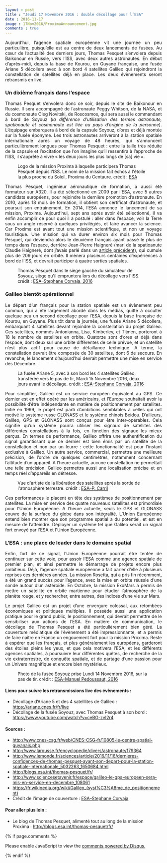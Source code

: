 ```yaml
---
layout : post
title : "Jeudi 17 Novembre 2016 : double décollage pour l’ESA"
date : 2016-11-17
image : 17Nov2016/ProximaAnnouncement.jpg
comments : true
---
```


<p class="intro" style="text-align: justify;"><span class="dropcap">A</span>ujourd’hui, l’agence spatiale européenne vit une journée un peu particulière, puisqu’elle est au centre de deux lancements de fusées. Au cœur de l’actualité des derniers jours, Thomas Pesquet s’envolera depuis Baikonour en Russie, vers l’ISS, avec deux autres astronautes. En début d’après-midi, depuis la base de Kourou, en Guyane française, une fusée Ariane 5 décollera avec à son bord 4 satellites Galileo qui rejoindront la constellation de satellites déjà en place. Les deux évènements seront retransmis en live.</p>

### Un dixième français dans l’espace

<p style="text-align: justify;">Thomas Pesquet s’envolera donc ce soir, depuis le site de Baïkonour en Russie. Il sera accompagné de l’astronaute Peggy Whitson, de la NASA, et du cosmonaute Oleg Novitski, de Roscosmos, qui sera aussi le commandant à bord de Soyouz (<em>la différence d'utilisation des termes astronaute, spationaute et cosmonaute est liée au pays d’origine de la personne</em>). L’équipage embarquera à bord de la capsule Soyouz, d’ores et déjà montée sur la fusée éponyme. Les trois astronautes arriveront à la station spatiale internationale après un voyage de 48 heures, qui s’annoncent particulièrement longues pour Thomas Pesquet : entre la taille très réduite de la capsule et l’excitation que l’on imagine qu’il ressentira à l’approche de l’ISS, il s’apprête à vivre « les deux jours les plus longs de [sa] vie ».</p>

<figure>
	<img src="{{ '/assets/img/17Nov2016/ProximaLogo.jpg' | prepend: site.baseurl }}" alt=""> 
	<figcaption>Logo de la mission Proxima à laquelle participera Thomas Pesquet depuis l'ISS. Le nom de la mission fait échos à l'étoile la plus proche du Soleil, Proxima du Centaure. crédit : <a href="http://www.esa.int/spaceinimages/Images/2015/11/Proxima_mission_logo">ESA</a></figcaption>
</figure>

<p style="text-align: justify;">Thomas Pesquet, ingénieur aéronautique de formation, a aussi été formateur sur A320. Il a été sélectionné en 2009 par l’ESA, avec 5 autres candidats européens, pour rejoindre la dernière promotion d’astronaute. En 2010, après 18 mois de formation, il obtient son certificat d’astronaute, et poursuit son entraînement. En 2014, l’ESA annonce le lancement de sa mission, Proxima. Aujourd’hui, sept ans après avoir été sélectionné, il va enfin accomplir ce pour quoi il a postulé : aller dans l’espace, voir la Terre sous un angle réservé à quelques privilégiés, et faire avancer la science. Car Proxima est avant tout une mission scientifique, et non un voyage touristique. Une mission qui va durer environ six mois pour Thomas Pesquet, qui deviendra alors le deuxième français ayant passé le plus de temps dans l’espace, derrière Jean-Pierre Haigneré (mari de la spatioanute Claudie Haigneré, dont j’avais parlé dans un <a href="http://www.charlesgabouleaud.fr/blog/village-lunaire-utopie-ou-realite/">article précédent</a>), qui cumule plus de 209 jours en orbite. Il mènera plusieurs centaines d’expériences à bord de l’ISS, et devrait participer à quatre sorties spatiales.</p>

<figure>
	<img src="{{ '/assets/img/17Nov2016/ThomasPesquetTraining.jpg' | prepend: site.baseurl }}" alt=""> 
	<figcaption>Thomas Pesquet dans le siège gauche du simulateur de Soyouz, siège qu'il empruntera lors du décollage vers l'ISS. crédit : <a href="http://www.esa.int/spaceinimages/Images/2016/10/Thomas_Pesquet_during_training_at_GCTC2">ESA–Stephane Corvaja, 2016</a></figcaption>
</figure>

### Galileo bientôt opérationnel

<p style="text-align: justify;">Le départ d’un français pour la station spatiale est un évènement peu commun, qui a été largement abordé dans les médias, quitte à occulter quelque peu un second décollage pour l’ESA, depuis la base française de Kourou, en Guyane. Plus tôt dans la journée, une fusée Ariane 5 décollera, embarquant 4 satellites devant rejoindre la constellation du projet Galileo. Ces satellites, nommés Antonianna, Lisa, Kimberley, et Tijmen, porteront à 18 le nombre de satellites en orbite. Quatorze sont d’ores et déjà dans l’espace, dont deux sur une orbite différentes de celle prévue, et un satellite n’est plus actif pour cause de défaillance technique. A terme, la constellation devrait être composée de 30 satellites, dont 6 de secours. En revanche, le lancement d’aujourd’hui devrait permettre une mise en service dès Décembre.</p>

<figure>
	<img src="{{ '/assets/img/17Nov2016/Ariane5.jpg' | prepend: site.baseurl }}" alt=""> 
	<figcaption>La fusée Ariane 5, avec à son bord les 4 satellites Galileo, transférée vers le pas de tir, Mardi 15 Novembre 2016, deux jours avant le décollage. crédit : <a href="http://www.esa.int/spaceinimages/Images/2016/11/Transfer_of_Ariane_5_flight_VA233_from_the_BAF_to_the_launch_pad22">ESA–Stephane Corvaja, 2016</a></figcaption>
</figure>

<p style="text-align: justify;">Pour simplifier, Galileo est un service européen équivalent au GPS. Ce dernier est en effet opéré par les américains, et l’Europe souhaitait avoir la possibilité d’être indépendante en matière de positionnement par satellites. Initié en 1999, le projet est parti d’ambitions semblables à celles qui ont motivé le système russe GLONASS et le système chinois Beidou. D’ailleurs, Galileo, GPS et GLONASS sont conçus pour être inter-opérables. Cela signifie qu’un système pourra utiliser les signaux de satellites des différentes constellations à la fois, en fonction des signaux les mieux perçus. En termes de performance, Galileo offrira une authentification du signal garantissant que ce dernier est bien émis par un satellite de la constellation et non par un leurre : cette fonctionnalité est pour l’instant exclusive à Galileo. Un autre service, commercial, permettra une meilleure précision, de l’ordre de quelques centimètres, notamment concernant l’altitude d’un appareil. A l’heure actuelle, aucune constellation ne permettait une telle précision. Galileo permettra aussi une localisation précise et en temps réel d’appareils en détresse.</p>

<figure>
	<img src="{{ '/assets/img/17Nov2016/GalileoDeployment.jpg' | prepend: site.baseurl }}" alt=""> 
	<figcaption>Vue d'artiste de la libération des satellites après la sortie de l'atmosphère terrestre. crédit : <a href="http://www.esa.int/spaceinimages/Images/2016/11/Quad_satellites_see_space">ESA–P. Carril</a></figcaption>
</figure>

<p style="text-align: justify;">Ces performances le placent en tête des systèmes de positionnement par satellites. La mise en service des quatre nouveaux satellites est primordiale pour l’Union Européenne. A l’heure actuelle, seuls le GPS et GLONASS couvre de la surface du globe dans son intégralité. L’Union Européenne entend bien montrer que son programme spatial a du potentiel, et est en mesure de l’atteindre. Déployer un système tel que Galileo serait un signal fort envoyé par l'ESA et l'Union Européenne.</p>

### L’ESA : une place de leader dans le domaine spatial

<p style="text-align: justify;">Enfin, fort de ce signal, l’Union Européenne pourrait être tentée de continuer sur cette voie, pour assoir l’ESA comme une agence spatiale de premier plan, et ainsi permettre le démarrage de projets encore plus ambitieux. Déjà, l’agence spatiale européenne a fait parler d’elle à plusieurs reprises ces dernières années. La mission Rosetta, qui a pris fin récemment, a été un grand succès pour l’agence, avec la mise en orbite réussie d’une sonde autour d’un astéroïde. En Octobre, la mission ExoMars a permis de mettre un satellite en orbite martienne pour étudier l’atmosphère de la planète rouge, et y rechercher, entre autres, des indices d’une vie sur Mars.</p>

<p style="text-align: justify;">Le projet Galileo est un projet d’une envergure colossal, aux retombées économiques et politiques multiples. Il possède aussi une application pratique pour le grand public, le positionnement, qui devrait permettre de le sensibiliser aux actions de l’ESA. En matière de communication, le décollage de Thomas Pesquet a été particulièrement bien géré. La couverture médiatique de l’évènement a été impressionnante, et a permis de faire naître en France un engouement fort pour la mission Proxima. Reste à espérer que les français, et plus généralement les européens, garderont des étoiles pleins les yeux, et que cela motivera l’ESA, et les différents agences spatiales, à poursuivre leur différentes quêtes, de recherche de la vie extraterrestre, de conquête spatiale, et de partage d’une passion pour un Univers magnifique et encore bien mystérieux.</p>

<figure>
	<img src="{{ '/assets/img/17Nov2016/SoyouzRocket.jpg' | prepend: site.baseurl }}" alt=""> 
	<figcaption>Photo de la fusée Soyouz prise Lundi 14 Novembre 2016, sur la pas de tir. crédit : <a href="http://www.esa.int/spaceinimages/Images/2016/11/Ready_for_launch">ESA–Manuel Pedoussaut, 2016</a></figcaption>
</figure>

#### Liens pour suivre les retransmissions live des évènements : 
* Décollage d’Ariane 5 et des 4 satelllites de Galileo : <a href ="https://ariane.cnes.fr/fr/live">https://ariane.cnes.fr/fr/live</a>
* Décollage de la fusée Soyouz, avec Thomas Pesquet à son bord : <a href="https://www.youtube.com/watch?v=ceBG-zvI2r4">https://www.youtube.com/watch?v=ceBG-zvI2r4</a>

#### Sources :
* <a href="http://www.cnes-csg.fr/web/CNES-CSG-fr/10805-le-centre-spatial-guyanais.php">http://www.cnes-csg.fr/web/CNES-CSG-fr/10805-le-centre-spatial-guyanais.php</a>
* <a href="http://www.larousse.fr/encyclopedie/divers/astronaute/179364">http://www.larousse.fr/encyclopedie/divers/astronaute/179364</a>
* <a href="http://www.lemonde.fr/sciences/article/2016/11/16/dernieres-confidences-de-thomas-pesquet-avant-son-depart-pour-la-station-spatiale-internationale_5032263_1650684.html">http://www.lemonde.fr/sciences/article/2016/11/16/dernieres-confidences-de-thomas-pesquet-avant-son-depart-pour-la-station-spatiale-internationale_5032263_1650684.html</a>
* <a href="http://blogs.esa.int/thomas-pesquet/fr/">http://blogs.esa.int/thomas-pesquet/fr/</a>
* <a href="http://www.sciencesetavenir.fr/espace/galileo-le-gps-europeen-sera-mis-en-service-en-decembre_108061">http://www.sciencesetavenir.fr/espace/galileo-le-gps-europeen-sera-mis-en-service-en-decembre_108061</a>
* <a href="https://fr.wikipedia.org/wiki/Galileo_(syst%C3%A8me_de_positionnement)">https://fr.wikipedia.org/wiki/Galileo_(syst%C3%A8me_de_positionnement)</a>
* Crédit de l'image de couverture : <a href=" http://www.esa.int/spaceinimages/Images/2015/11/Proxima_announcement3">ESA–Stephane Corvaja</a>

#### Pour aller plus loin : 
* Le blog de Thomas Pesquet, alimenté tout au long de la mission Proxima : <a href="http://blogs.esa.int/thomas-pesquet/fr/">http://blogs.esa.int/thomas-pesquet/fr/</a>

{% if page.comments %}
<div id="disqus_thread"></div>
<script>

/**
 *  RECOMMENDED CONFIGURATION VARIABLES: EDIT AND UNCOMMENT THE SECTION BELOW TO INSERT DYNAMIC VALUES FROM YOUR PLATFORM OR CMS.
 *  LEARN WHY DEFINING THESE VARIABLES IS IMPORTANT: https://disqus.com/admin/universalcode/#configuration-variables */
/*
var disqus_config = function () {
    this.page.url = http://www.charlesgabouleaud.fr/blog/17-Novembre-2016-double-decollage-esa/;  // Replace PAGE_URL with your page's canonical URL variable
    this.page.identifier = PAGE_IDENTIFIER; // Replace PAGE_IDENTIFIER with your page's unique identifier variable
};
*/
(function() { // DON'T EDIT BELOW THIS LINE
    var d = document, s = d.createElement('script');
    s.src = '//charlesgabouleaud-fr.disqus.com/embed.js';
    s.setAttribute('data-timestamp', +new Date());
    (d.head || d.body).appendChild(s);
})();
</script>
<noscript>Please enable JavaScript to view the <a href="https://disqus.com/?ref_noscript">comments powered by Disqus.</a></noscript>
                                    
{% endif %}

